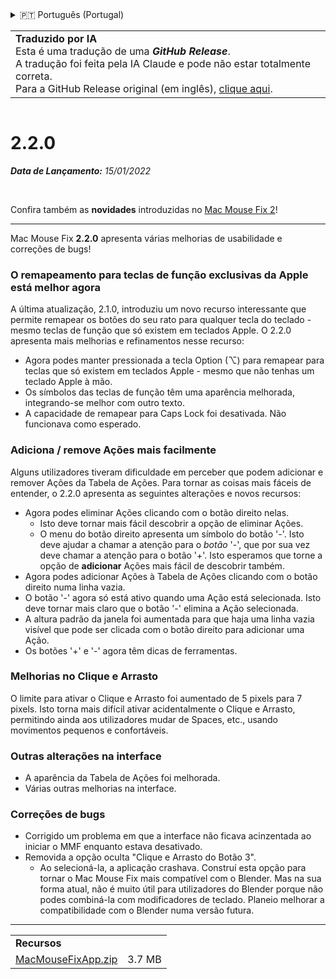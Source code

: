 <details>
<summary>🇵🇹 Português (Portugal)</summary>

[🇬🇧 English (GitHub)](https://github.com/noah-nuebling/mac-mouse-fix/releases/tag/2.2.0)\
[🇦🇩 Català](https://redirect.macmousefix.com/?target=mmf-release&tag=2.2.0&locale=ca)\
[🇩🇪 Deutsch](https://redirect.macmousefix.com/?target=mmf-release&tag=2.2.0&locale=de)\
[🇪🇸 Español](https://redirect.macmousefix.com/?target=mmf-release&tag=2.2.0&locale=es)\
[🇫🇷 Français](https://redirect.macmousefix.com/?target=mmf-release&tag=2.2.0&locale=fr)\
[🇮🇩 Indonesia](https://redirect.macmousefix.com/?target=mmf-release&tag=2.2.0&locale=id)\
[🇮🇹 Italiano](https://redirect.macmousefix.com/?target=mmf-release&tag=2.2.0&locale=it)\
[🇭🇺 Magyar](https://redirect.macmousefix.com/?target=mmf-release&tag=2.2.0&locale=hu)\
[🇳🇱 Nederlands](https://redirect.macmousefix.com/?target=mmf-release&tag=2.2.0&locale=nl)\
[🇵🇱 Polski](https://redirect.macmousefix.com/?target=mmf-release&tag=2.2.0&locale=pl)\
[🇧🇷 Português (Brasil)](https://redirect.macmousefix.com/?target=mmf-release&tag=2.2.0&locale=pt-BR)\
**🇵🇹 Português (Portugal)**\
[🇷🇴 Română](https://redirect.macmousefix.com/?target=mmf-release&tag=2.2.0&locale=ro)\
[🇸🇪 Svenska](https://redirect.macmousefix.com/?target=mmf-release&tag=2.2.0&locale=sv)\
[🇻🇳 Tiếng Việt](https://redirect.macmousefix.com/?target=mmf-release&tag=2.2.0&locale=vi)\
[🇹🇷 Türkçe](https://redirect.macmousefix.com/?target=mmf-release&tag=2.2.0&locale=tr)\
[🇨🇿 Čeština](https://redirect.macmousefix.com/?target=mmf-release&tag=2.2.0&locale=cs)\
[🇬🇷 Ελληνικά](https://redirect.macmousefix.com/?target=mmf-release&tag=2.2.0&locale=el)\
[🇷🇺 Русский](https://redirect.macmousefix.com/?target=mmf-release&tag=2.2.0&locale=ru)\
[🇺🇦 Українська](https://redirect.macmousefix.com/?target=mmf-release&tag=2.2.0&locale=uk)\
[🇮🇱 עברית](https://redirect.macmousefix.com/?target=mmf-release&tag=2.2.0&locale=he)\
[🇸🇦 العربية](https://redirect.macmousefix.com/?target=mmf-release&tag=2.2.0&locale=ar)\
[🇮🇳 हिन्दी](https://redirect.macmousefix.com/?target=mmf-release&tag=2.2.0&locale=hi)\
[🇹🇭 ไทย](https://redirect.macmousefix.com/?target=mmf-release&tag=2.2.0&locale=th)\
[🇨🇳 中文 (简体)](https://redirect.macmousefix.com/?target=mmf-release&tag=2.2.0&locale=zh-Hans)\
[🇨🇳 中文 (繁體)](https://redirect.macmousefix.com/?target=mmf-release&tag=2.2.0&locale=zh-Hant)\
[🇭🇰 中文（香港)](https://redirect.macmousefix.com/?target=mmf-release&tag=2.2.0&locale=zh-HK)\
[🇯🇵 日本語](https://redirect.macmousefix.com/?target=mmf-release&tag=2.2.0&locale=ja)\
[🇰🇷 한국어](https://redirect.macmousefix.com/?target=mmf-release&tag=2.2.0&locale=ko)\
[Help translate Mac Mouse Fix to different languages!](https://github.com/noah-nuebling/mac-mouse-fix/discussions/731)
</details>
<table align=><td>
<b>Traduzido por IA</b><br>
Esta é uma tradução de uma <b><em>GitHub Release</em></b>.<br>
A tradução foi feita pela IA Claude e pode não estar totalmente correta.<br>
Para a GitHub Release original (em inglês), <a href="https://github.com/noah-nuebling/mac-mouse-fix/releases/tag/2.2.0">clique aqui</a>.
</td></table>

<table></table>

# 2.2.0
***Data de Lançamento:** 15/01/2022*

<br>

Confira também as **novidades** introduzidas no [Mac Mouse Fix 2](https://github.com/noah-nuebling/mac-mouse-fix/releases/tag/2.0.0)!

---

Mac Mouse Fix **2.2.0** apresenta várias melhorias de usabilidade e correções de bugs!

### O remapeamento para teclas de função exclusivas da Apple está melhor agora

A última atualização, 2.1.0, introduziu um novo recurso interessante que permite remapear os botões do seu rato para qualquer tecla do teclado - mesmo teclas de função que só existem em teclados Apple. O 2.2.0 apresenta mais melhorias e refinamentos nesse recurso:

- Agora podes manter pressionada a tecla Option (⌥) para remapear para teclas que só existem em teclados Apple - mesmo que não tenhas um teclado Apple à mão.
- Os símbolos das teclas de função têm uma aparência melhorada, integrando-se melhor com outro texto.
- A capacidade de remapear para Caps Lock foi desativada. Não funcionava como esperado.

### Adiciona / remove Ações mais facilmente

Alguns utilizadores tiveram dificuldade em perceber que podem adicionar e remover Ações da Tabela de Ações. Para tornar as coisas mais fáceis de entender, o 2.2.0 apresenta as seguintes alterações e novos recursos:

- Agora podes eliminar Ações clicando com o botão direito nelas.
  - Isto deve tornar mais fácil descobrir a opção de eliminar Ações.
  - O menu do botão direito apresenta um símbolo do botão '-'. Isto deve ajudar a chamar a atenção para o _botão_ '-', que por sua vez deve chamar a atenção para o botão '+'. Isto esperamos que torne a opção de **adicionar** Ações mais fácil de descobrir também.
- Agora podes adicionar Ações à Tabela de Ações clicando com o botão direito numa linha vazia.
- O botão '-' agora só está ativo quando uma Ação está selecionada. Isto deve tornar mais claro que o botão '-' elimina a Ação selecionada.
- A altura padrão da janela foi aumentada para que haja uma linha vazia visível que pode ser clicada com o botão direito para adicionar uma Ação.
- Os botões '+' e '-' agora têm dicas de ferramentas.

### Melhorias no Clique e Arrasto

O limite para ativar o Clique e Arrasto foi aumentado de 5 pixels para 7 pixels. Isto torna mais difícil ativar acidentalmente o Clique e Arrasto, permitindo ainda aos utilizadores mudar de Spaces, etc., usando movimentos pequenos e confortáveis.

### Outras alterações na interface

- A aparência da Tabela de Ações foi melhorada.
- Várias outras melhorias na interface.

### Correções de bugs

- Corrigido um problema em que a interface não ficava acinzentada ao iniciar o MMF enquanto estava desativado.
- Removida a opção oculta "Clique e Arrasto do Botão 3".
  - Ao selecioná-la, a aplicação crashava. Construí esta opção para tornar o Mac Mouse Fix mais compatível com o Blender. Mas na sua forma atual, não é muito útil para utilizadores do Blender porque não podes combiná-la com modificadores de teclado. Planeio melhorar a compatibilidade com o Blender numa versão futura.

---

<table align="start">
<tr>
    <td colspan=2>
        <b>Recursos</b>
    </td>
</tr>
<tr>
    <td><a href="https://github.com/noah-nuebling/mac-mouse-fix/releases/download/2.2.0/MacMouseFixApp.zip">MacMouseFixApp.zip</a></td>
    <td>3.7 MB</td>
</tr>
</table>